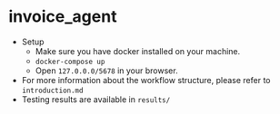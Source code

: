 # invoice_agent

- Setup
  - Make sure you have docker installed on your machine.
  - `docker-compose up`
  - Open `127.0.0.0/5678` in your browser.
- For more information about the workflow structure, please refer to `introduction.md`
- Testing results are available in `results/`
